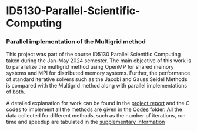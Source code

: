 # ID5130-Parallel-Scientific-Computing
### Parallel implementation of the Multigrid method

This project was part of the course ID5130 Parallel Scientific Computing taken during the Jan-May 2024 semester. The main objective of this work is to parallelize the multigrid method using OpenMP for shared memory systems and MPI for distributed memory systems. Further, the performance of standard iterative solvers such as the Jacobi and Gauss Seidel Methods is compared with the Multigrid method along with parallel implementations of both.

A detailed explanation for work can be found in the [project report]() and the C codes to implement all the methods are given in the [Codes]() folder. All the data collected for different methods, such as the number of iterations, run time and speedup are tabulated in the [supplementary information]() 
